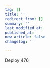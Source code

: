 ```yaml
---
tag: []
title: ''
redirect_from: []
summary: ''
last_modified_at: 
published_at: 
new_article: false
changelog: ''

---
```

Deploy 476